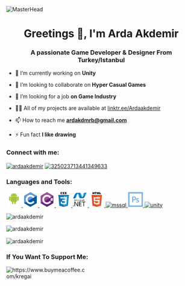 ![MasterHead](https://64.media.tumblr.com/ba114d240ed9d19e927a725cc599b038/tumblr_o8ol0qfp3d1r4gsiio1_1280.gifv)
<h1 align="center">Greetings 👋, I'm Arda Akdemir</h1>
<h3 align="center">A passionate Game Developer & Designer From Turkey/Istanbul</h3>

- 🔭 I’m currently working on **Unity**

- 👯 I’m looking to collaborate on **Hyper Casual Games**

- 🤝 I’m looking for a job **on Game Industry**

- 👨‍💻 All of my projects are available at [linktr.ee/Ardaakdemir](linktr.ee/Ardaakdemir)

- 📫 How to reach me **ardakdmrb@gmail.com**

- ⚡ Fun fact **I like drawing**

<h3 align="left">Connect with me:</h3>
<p align="left">
<a href="https://linkedin.com/in/ardaakdemir" target="blank"><img align="center" src="https://raw.githubusercontent.com/rahuldkjain/github-profile-readme-generator/master/src/images/icons/Social/linked-in-alt.svg" alt="ardaakdemir" height="30" width="40" /></a>
<a href="https://discord.gg/325023713441349633" target="blank"><img align="center" src="https://raw.githubusercontent.com/rahuldkjain/github-profile-readme-generator/master/src/images/icons/Social/discord.svg" alt="325023713441349633" height="30" width="40" /></a>
</p>

<h3 align="left">Languages and Tools:</h3>
<p align="left"> <a href="https://developer.android.com" target="_blank" rel="noreferrer"> <img src="https://raw.githubusercontent.com/devicons/devicon/master/icons/android/android-original-wordmark.svg" alt="android" width="40" height="40"/> </a> <a href="https://www.cprogramming.com/" target="_blank" rel="noreferrer"> <img src="https://raw.githubusercontent.com/devicons/devicon/master/icons/c/c-original.svg" alt="c" width="40" height="40"/> </a> <a href="https://www.w3schools.com/cs/" target="_blank" rel="noreferrer"> <img src="https://raw.githubusercontent.com/devicons/devicon/master/icons/csharp/csharp-original.svg" alt="csharp" width="40" height="40"/> </a> <a href="https://www.w3schools.com/css/" target="_blank" rel="noreferrer"> <img src="https://raw.githubusercontent.com/devicons/devicon/master/icons/css3/css3-original-wordmark.svg" alt="css3" width="40" height="40"/> </a> <a href="https://dotnet.microsoft.com/" target="_blank" rel="noreferrer"> <img src="https://raw.githubusercontent.com/devicons/devicon/master/icons/dot-net/dot-net-original-wordmark.svg" alt="dotnet" width="40" height="40"/> </a> <a href="https://www.w3.org/html/" target="_blank" rel="noreferrer"> <img src="https://raw.githubusercontent.com/devicons/devicon/master/icons/html5/html5-original-wordmark.svg" alt="html5" width="40" height="40"/> </a> <a href="https://www.microsoft.com/en-us/sql-server" target="_blank" rel="noreferrer"> <img src="https://www.svgrepo.com/show/303229/microsoft-sql-server-logo.svg" alt="mssql" width="40" height="40"/> </a> <a href="https://www.photoshop.com/en" target="_blank" rel="noreferrer"> <img src="https://raw.githubusercontent.com/devicons/devicon/master/icons/photoshop/photoshop-line.svg" alt="photoshop" width="40" height="40"/> </a> <a href="https://unity.com/" target="_blank" rel="noreferrer"> <img src="https://www.vectorlogo.zone/logos/unity3d/unity3d-icon.svg" alt="unity" width="40" height="40"/> </a> </p>

<p>&nbsp;<img align="left" src="https://github-readme-stats.vercel.app/api?username=ardaakdemir&show_icons=true&locale=en" alt="ardaakdemir" /></p>

<p><img align="center" src="https://github-readme-stats.vercel.app/api/top-langs?username=ardaakdemir&show_icons=true&locale=en&layout=compact" alt="ardaakdemir" /></p>

<p><img align="center" src="https://github-readme-streak-stats.herokuapp.com/?user=ardaakdemir&" alt="ardaakdemir" /></p>

<h3 align="left">If You Want To Support Me:</h3>
<p><a href="https://www.buymeacoffee.com/https://www.buymeacoffee.com/kregai"> <img align="left" src="https://cdn.buymeacoffee.com/buttons/v2/default-yellow.png" height="50" width="210" alt="https://www.buymeacoffee.com/kregai" /></a></p><br><br>
